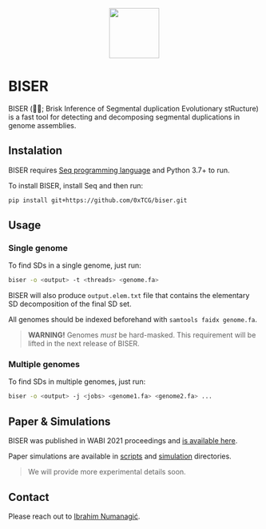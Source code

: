 <p align="center">
  <img src="https://emojipedia-us.s3.dualstack.us-west-1.amazonaws.com/thumbs/320/emojipedia/181/oyster_1f9aa.png" height=100 />
</p>

# BISER

BISER (🦪🔮; Brisk Inference of Segmental duplication Evolutionary stRucture) is a fast tool for detecting and decomposing segmental duplications in genome assemblies.


## Instalation

BISER requires [Seq programming language](https://docs.seq-lang.org/intro.html#install) 
and Python 3.7+ to run.

To install BISER, install Seq and then run:
```bash
pip install git+https://github.com/0xTCG/biser.git
```

## Usage
### Single genome

To find SDs in a single genome, just run:
```bash
biser -o <output> -t <threads> <genome.fa> 
```

BISER will also produce `output.elem.txt` file that contains the elementary SD
decomposition of the final SD set.

All genomes should be indexed beforehand with `samtools faidx genome.fa`.

> **WARNING!** Genomes *must* be hard-masked. This requirement will be lifted in the 
> next release of BISER.

### Multiple genomes

To find SDs in multiple genomes, just run:
```bash
biser -o <output> -j <jobs> <genome1.fa> <genome2.fa> ...
```

## Paper & Simulations

BISER was published in WABI 2021 proceedings and [is available here](https://drops.dagstuhl.de/opus/volltexte/2021/14368/pdf/LIPIcs-WABI-2021-15.pdf).

Paper simulations are available in [scripts](scripts/) and [simulation](simulation/)
directories.

> We will provide more experimental details soon.

## Contact

Please reach out to [Ibrahim Numanagić](mailto:inumanag_at_uvic_dot_ca).
